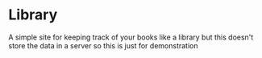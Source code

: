 # Library

A simple site for keeping track of your books like a library but this doesn't store the data in a server so this is just for demonstration